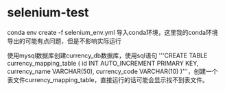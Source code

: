 # selenium-test
conda env create -f selenium_env.yml  导入conda环境，这里我的conda环境导出的可能有点问题，但是不影响实际运行

使用mysql数据库创建currency_db数据库，使用sql语句
'''CREATE TABLE currency_mapping_table ( id INT AUTO_INCREMENT PRIMARY KEY, currency_name VARCHAR(50), currency_code VARCHAR(10) )'''，创建一个表文件currency_mapping_table，直接运行的话可能会显示找不到表文件。